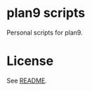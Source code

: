 plan9 scripts
==============

Personal scripts for plan9.

License
=======

See [README](./LICENSE).

